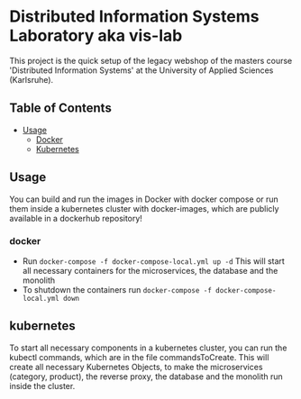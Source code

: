 # Distributed Information Systems Laboratory aka vis-lab
This project is the quick setup of the legacy webshop of 
the masters course 'Distributed Information Systems' at the University of Applied Sciences (Karlsruhe).

## Table of Contents
- [Usage](#usage)
    - [Docker](#docker)
    - [Kubernetes](#kubernetes)

## <a name="usage"></a>Usage
You can build and run the images in Docker with docker compose or run them inside a kubernetes cluster with docker-images, which are publicly available in a dockerhub repository!

### <a name="docker"></a>docker
- Run `docker-compose -f docker-compose-local.yml up -d`
This will start all necessary containers for the microservices, the database and the monolith
- To shutdown the containers run `docker-compose -f docker-compose-local.yml down`

## <a name="kubernetes"></a>kubernetes
To start all necessary components in a kubernetes cluster, you can run the kubectl commands, which are in the file commandsToCreate. This will create all necessary Kubernetes Objects, to make the microservices (category, product), the reverse proxy, the database and the monolith run inside the cluster.
